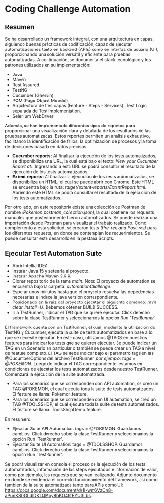 # Coding Challenge Automation
## Resumen
Se ha desarrollado un framework integral, con una arquitectura en capas, siguiendo buenas prácticas de codificación, capaz de ejecutar automatizaciones tanto en backend (APIs) como en interfaz de usuario (UI), proporcionando una solución versátil y eficiente para pruebas automatizadas. A continuación, se documenta el stack tecnológico y los patrones utilizados en su implementación:
- Java
- Maven
- Rest Assured
- TestNG
- Cucumber (Gherkin)
- POM (Page Object Moodel)
- Arquitectura de tres capas (Feature - Steps - Services). Test Logic separada de Test Implementation.
- Selenium WebDriver

Además, se han implementado diferentes tipos de reportes para proporcionar una visualización clara y detallada de los resultados de las pruebas automatizadas. Estos reportes permiten un análisis exhaustivo, facilitando la identificación de fallos, la optimización de procesos y la toma de decisiones basada en datos precisos:

- **Cucumber reports:** Al finalizar la ejecución de los tests automatizados, se disponibiliza una URL, la cual está bajo el texto: *View your Cucumber Report at:*. Ingresando a esta URL se podrá consultar el resultado de la ejecución de los tests automatizados.
- **Extent reports:** Al finalizar la ejecución de los tests automatizados, se disponibiliza un HTML, el cual se puede abrir con Chrome. Este HTML se encuentra bajo la ruta: *target/extent-reports/ExtentReport.html*. Abriendo este HTML se podrá consultar el resultado de la ejecución de los tests automatizados.

Por otro lado, en este repositorio existe una colección de Postman de nombre *(Pokemon.postman_collection.json)*, la cual contiene los requests manuales que posteriormente fueron automatizados. Se puede realizar una importación desde Postman para visualizar el trabajo realizado. Como complemento a esta solicitud, se crearon tests *(Pre-req and Post-res)* para los diferentes requests, en donde se contemplan los requerimientos. Se puede consultar este desarrollo en la pestaña Scripts.

## Ejecutar Test Automation Suite 
- Abrir IntelliJ IDEA.
- Instalar Java 15 y setearla al proyecto.
- Instalar Apache Maven 3.9.9.
- Clonar repositorio de la rama *main*. Nota: El proyecto de automation se encuentra bajo la carpeta: *automationChallenge*.
- Esperar unos minutos hasta que el proyecto resuelva las depedencias necesarias e indexe la java version correspondiente.
- Posicionado en la raiz del proyecto ejecutar el siguiente comando: *mvn clean install -U*. Debemos obtener BUILD SUCCESS.
- Ir a TestRunner, indicar el TAG que se quiere ejecutar. Click derecho sobre la clase TestRunner y seleccionamos la opcion *Run 'TestRunner'*.

El framework cuenta con un TestRunner, el cual, mediante la utilización de TestNG y Cucumber, ejecuta la suite de tests automatizados en base a lo que se necesite ejecutar. En este caso, utilizamos @TAGS en nuestros features para indicar los tests que se quieren ejecutar. Se puede indicar un TAG en un Scenario en particular o también se puede crear un TAG a nivel de feature completo. El TAG se debe indicar bajo el parámetro tags en las @CucumberOptions del archivo TestRunner, *por ejemplo: tags = @POKEMON*. Luego de indicar el TAG correspondiente, estamos en condiciones de ejecutar los tests automatizados desde nuestro TestRunner. Comenzará la ejecución de la suite automatizada.

- Para los scenarios que se corresponden con API automation, se creó un TAG @POKEMON, el cual ejecuta toda la suite de tests automatizados. El feature se llama: Pokemon.feature.
- Para los scenarios que se corresponden con UI automation, se creó un TAG @TOOLSSHOP, el cual ejecuta toda la suite de tests automatizados. El feature se llama: ToolsShopDemo.feature.

En resumen:
- Ejecutar Suite API Automation: tags = @POKEMON. Guardamos cambios. Click derecho sobre la clase TestRunner y seleccionamos la opción Run 'TestRunner'.
- Ejecutar Suite UI Automation: tags = @TOOLSSHOP. Guardamos cambios. Click derecho sobre la clase TestRunner y seleccionamos la opción Run 'TestRunner'.

Se podrá visualizar en consola el proceso de la ejecución de los tests automatizados, información de los steps ejecutados e información de valor, como por ejemplo, los requests que se van realizando. Adjunto documento en donde se evidencia el correcto funcionamiento del framework, así como también de la suite automatizada tanto para APIs como UI: https://docs.google.com/document/d/1I-wm6VzCn8-aPunKSDGLdlDKzQMoy8bKO49fEYU3Lbs.
